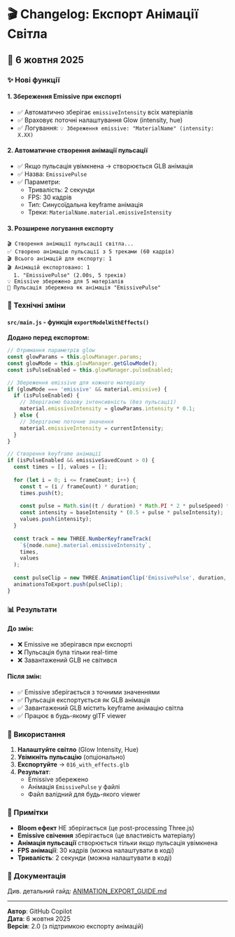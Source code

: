 # 🎬 Changelog: Експорт Анімації Світла

## 📅 6 жовтня 2025

### ✨ Нові функції

#### 1. **Збереження Emissive при експорті**
- ✅ Автоматично зберігає `emissiveIntensity` всіх матеріалів
- ✅ Враховує поточні налаштування Glow (intensity, hue)
- ✅ Логування: `💡 Збереження emissive: "MaterialName" (intensity: X.XX)`

#### 2. **Автоматичне створення анімації пульсації**
- ✅ Якщо пульсація увімкнена → створюється GLB анімація
- ✅ Назва: `EmissivePulse`
- ✅ Параметри:
  - Тривалість: 2 секунди
  - FPS: 30 кадрів
  - Тип: Синусоїдальна keyframe анімація
  - Треки: `MaterialName.material.emissiveIntensity`

#### 3. **Розширене логування експорту**
```
🎬 Створення анімації пульсації світла...
✅ Створено анімацію пульсації з 5 треками (60 кадрів)
🎬 Всього анімацій для експорту: 1
🎬 Анімацій експортовано: 1
  1. "EmissivePulse" (2.00s, 5 треків)
💡 Emissive збережено для 5 матеріалів
🌊 Пульсація збережена як анімація "EmissivePulse"
```

### 🔧 Технічні зміни

#### `src/main.js` - функція `exportModelWithEffects()`

**Додано перед експортом:**
```javascript
// Отримання параметрів glow
const glowParams = this.glowManager.params;
const glowMode = this.glowManager.getGlowMode();
const isPulseEnabled = this.glowManager.pulseEnabled;

// Збереження emissive для кожного матеріалу
if (glowMode === 'emissive' && material.emissive) {
  if (isPulseEnabled) {
    // Зберігаємо базову інтенсивність (без пульсації)
    material.emissiveIntensity = glowParams.intensity * 0.1;
  } else {
    // Зберігаємо поточне значення
    material.emissiveIntensity = currentIntensity;
  }
}

// Створення keyframe анімації
if (isPulseEnabled && emissiveSavedCount > 0) {
  const times = [], values = [];
  
  for (let i = 0; i <= frameCount; i++) {
    const t = (i / frameCount) * duration;
    times.push(t);
    
    const pulse = Math.sin((t / duration) * Math.PI * 2 * pulseSpeed) * 0.5 + 0.5;
    const intensity = baseIntensity * (0.5 + pulse * pulseIntensity);
    values.push(intensity);
  }
  
  const track = new THREE.NumberKeyframeTrack(
    `${node.name}.material.emissiveIntensity`,
    times,
    values
  );
  
  const pulseClip = new THREE.AnimationClip('EmissivePulse', duration, [tracks]);
  animationsToExport.push(pulseClip);
}
```

### 📊 Результати

#### До змін:
- ❌ Emissive не зберігався при експорті
- ❌ Пульсація була тільки real-time
- ❌ Завантажений GLB не світився

#### Після змін:
- ✅ Emissive зберігається з точними значеннями
- ✅ Пульсація експортується як GLB анімація
- ✅ Завантажений GLB містить keyframe анімацію світла
- ✅ Працює в будь-якому glTF viewer

### 🎯 Використання

1. **Налаштуйте світло** (Glow Intensity, Hue)
2. **Увімкніть пульсацію** (опціонально)
3. **Експортуйте** → `016_with_effects.glb`
4. **Результат**:
   - Emissive збережено
   - Анімація `EmissivePulse` у файлі
   - Файл валідний для будь-якого viewer

### 📝 Примітки

- **Bloom ефект** НЕ зберігається (це post-processing Three.js)
- **Emissive свічення** зберігається (це властивість матеріалу)
- **Анімація пульсації** створюється тільки якщо пульсація увімкнена
- **FPS анімації**: 30 кадрів (можна налаштувати в коді)
- **Тривалість**: 2 секунди (можна налаштувати в коді)

### 🔗 Документація

Див. детальний гайд: [ANIMATION_EXPORT_GUIDE.md](./ANIMATION_EXPORT_GUIDE.md)

---

**Автор**: GitHub Copilot  
**Дата**: 6 жовтня 2025  
**Версія**: 2.0 (з підтримкою експорту анімацій)
